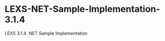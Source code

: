 LEXS-NET-Sample-Implementation-3.1.4
====================================

LEXS 3.1.4 .NET Sample Implementation